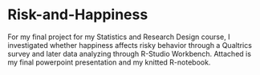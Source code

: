 # Risk-and-Happiness
For my final project for my Statistics and Research Design course, I investigated whether happiness affects risky behavior through a Qualtrics survey and later data analyzing through R-Studio Workbench. Attached is my final powerpoint presentation and my knitted R-notebook. 
